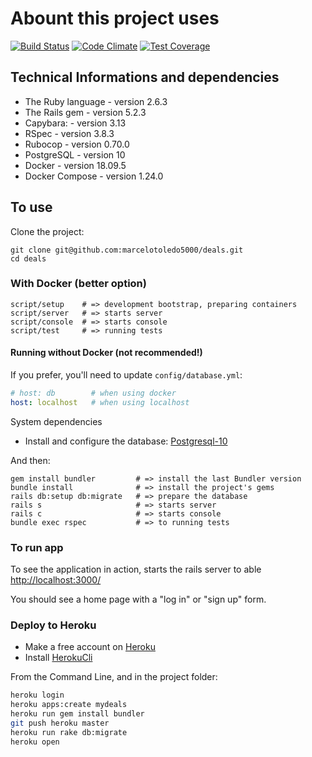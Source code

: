 # Abount this project uses

[![Build Status](https://api.travis-ci.org/marcelotoledo5000/deals.svg?branch=master)](https://travis-ci.org/marcelotoledo5000/deals.svg?branch=master)
[![Code Climate](https://codeclimate.com/github/marcelotoledo5000/deals.svg)](https://codeclimate.com/github/marcelotoledo5000/deals)
[![Test Coverage](https://api.codeclimate.com/v1/badges/ee89b0339d22fa938cd5/test_coverage)](https://codeclimate.com/github/marcelotoledo5000/deals/test_coverage)

## Technical Informations and dependencies

* The Ruby language - version 2.6.3
* The Rails gem     - version 5.2.3
* Capybara:         - version 3.13
* RSpec             - version 3.8.3
* Rubocop           - version 0.70.0
* PostgreSQL        - version 10
* Docker            - version 18.09.5
* Docker Compose    - version 1.24.0

## To use

Clone the project:

``` Shell
git clone git@github.com:marcelotoledo5000/deals.git
cd deals
```

### With Docker (better option)

``` Shell
script/setup    # => development bootstrap, preparing containers
script/server   # => starts server
script/console  # => starts console
script/test     # => running tests
```

#### Running without Docker (not recommended!)

If you prefer, you'll need to update `config/database.yml`:

``` Yaml
# host: db        # when using docker
host: localhost   # when using localhost
```

System dependencies

* Install and configure the database: [Postgresql-10](https://www.postgresql.org/download/)

And then:

``` Shell
gem install bundler         # => install the last Bundler version
bundle install              # => install the project's gems
rails db:setup db:migrate   # => prepare the database
rails s                     # => starts server
rails c                     # => starts console
bundle exec rspec           # => to running tests
```

### To run app

To see the application in action, starts the rails server to able [http://localhost:3000/](http://localhost:3000.)

You should see a home page with a "log in" or "sign up" form.

### Deploy to Heroku

* Make a free account on [Heroku](https://www.heroku.com/)
* Install [HerokuCli](https://devcenter.heroku.com/articles/heroku-cli)

From the Command Line, and in the project folder:

``` bash
heroku login
heroku apps:create mydeals
heroku run gem install bundler
git push heroku master
heroku run rake db:migrate
heroku open
```
